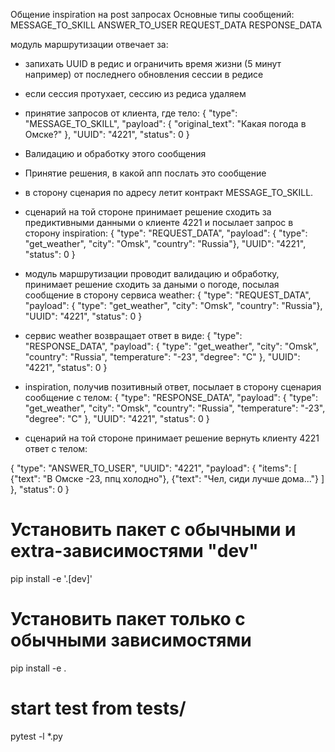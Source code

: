 Общение inspiration на post запросах Основные типы сообщений:
MESSAGE_TO_SKILL ANSWER_TO_USER REQUEST_DATA RESPONSE_DATA

модуль маршрутизации отвечает за:

- запихать UUID в редис и ограничить время жизни (5 минут например) от последнего обновления сессии в редисе
- если сессия протухает, сессию из редиса удаляем
- принятие запросов от клиента, где тело:
  {
    "type": "MESSAGE_TO_SKILL",
    "payload": {
        "original_text": "Какая погода в Омске?"
    },
    "UUID": "4221",
    "status": 0
}
- Валидацию и обработку этого сообщения
- Принятие решения, в какой апп послать это сообщение
- в сторону сценария по адресу летит контракт MESSAGE_TO_SKILL.
  

- сценарий на той стороне принимает решение сходить за предиктивными данными о клиенте 4221 и посылает запрос в сторону
  inspiration:
  {
    "type": "REQUEST_DATA",
    "payload": {
        "type": "get_weather",
        "city": "Omsk",
        "country": "Russia"},
    "UUID": "4221",
    "status": 0
}

- модуль маршрутизации проводит валидацию и обработку, принимает решение сходить за даными о погоде, посылая сообщение в
  сторону сервиса weather:
  {
    "type": "REQUEST_DATA",
    "payload": {
        "type": "get_weather",
        "city": "Omsk",
        "country": "Russia"},
    "UUID": "4221",
    "status": 0
}

- сервис weather возвращает ответ в виде:
  {
    "type": "RESPONSE_DATA",
    "payload": {
        "type": "get_weather",
        "city": "Omsk",
        "country": "Russia",
        "temperature": "-23",
        "degree": "C"
    },
    "UUID": "4221",
    "status": 0
}

- inspiration, получив позитивный ответ, посылает в сторону сценария сообщение с телом:
  {
    "type": "RESPONSE_DATA",
    "payload": {
        "type": "get_weather",
        "city": "Omsk",
        "country": "Russia",
        "temperature": "-23",
        "degree": "C"
    },
    "UUID": "4221",
    "status": 0
}

- сценарий на той стороне принимает решение вернуть клиенту 4221 ответ с телом:

{
    "type": "ANSWER_TO_USER",
    "UUID": "4221",
    "payload": {
        "items": [
            {"text": "В Омске -23, ппц холодно"},
            {"text": "Чел, сиди лучше дома..."}
        ]
    },
    "status": 0
}







# Установить пакет с обычными и extra-зависимостями "dev"
pip install -e '.[dev]'

# Установить пакет только с обычными зависимостями
pip install -e .

# start test from tests/
pytest -l  *.py